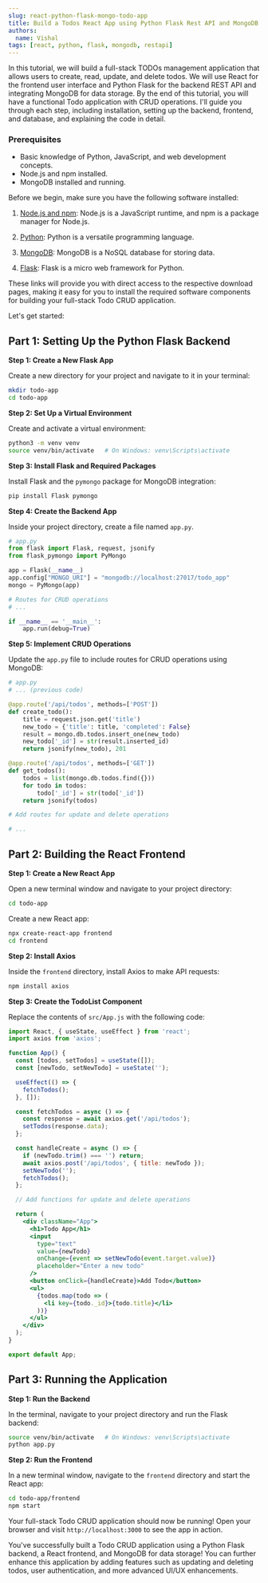 ```yaml
---
slug: react-python-flask-mongo-todo-app
title: Build a Todos React App using Python Flask Rest API and MongoDB Database
authors:
  name: Vishal
tags: [react, python, flask, mongodb, restapi]
---
```

In this tutorial, we will build a full-stack TODOs management application that allows users to create, read, update, and delete todos. We will use React for the frontend user interface and Python Flask for the backend REST API and integrating MongoDB for data storage. By the end of this tutorial, you will have a functional Todo application with CRUD operations. I'll guide you through each step, including installation, setting up the backend, frontend, and database, and explaining the code in detail.


### Prerequisites
- Basic knowledge of Python, JavaScript, and web development concepts.
- Node.js and npm installed.
- MongoDB installed and running.

Before we begin, make sure you have the following software installed:

1. [Node.js and npm](https://nodejs.org/): Node.js is a JavaScript runtime, and npm is a package manager for Node.js.

2. [Python](https://www.python.org/): Python is a versatile programming language.

3. [MongoDB](https://www.mongodb.com/try/download/community): MongoDB is a NoSQL database for storing data.

4. [Flask](https://flask.palletsprojects.com/en/2.1.x/installation/): Flask is a micro web framework for Python.

These links will provide you with direct access to the respective download pages, making it easy for you to install the required software components for building your full-stack Todo CRUD application.

Let's get started:

## Part 1: Setting Up the Python Flask Backend

**Step 1: Create a New Flask App**

Create a new directory for your project and navigate to it in your terminal:

```bash
mkdir todo-app
cd todo-app
```

**Step 2: Set Up a Virtual Environment**

Create and activate a virtual environment:

```bash
python3 -m venv venv
source venv/bin/activate   # On Windows: venv\Scripts\activate
```

**Step 3: Install Flask and Required Packages**

Install Flask and the `pymongo` package for MongoDB integration:

```bash
pip install Flask pymongo
```

**Step 4: Create the Backend App**

Inside your project directory, create a file named `app.py`.

```python
# app.py
from flask import Flask, request, jsonify
from flask_pymongo import PyMongo

app = Flask(__name__)
app.config["MONGO_URI"] = "mongodb://localhost:27017/todo_app"
mongo = PyMongo(app)

# Routes for CRUD operations
# ...

if __name__ == '__main__':
    app.run(debug=True)
```

**Step 5: Implement CRUD Operations**

Update the `app.py` file to include routes for CRUD operations using MongoDB:

```python
# app.py
# ... (previous code)

@app.route('/api/todos', methods=['POST'])
def create_todo():
    title = request.json.get('title')
    new_todo = {'title': title, 'completed': False}
    result = mongo.db.todos.insert_one(new_todo)
    new_todo['_id'] = str(result.inserted_id)
    return jsonify(new_todo), 201

@app.route('/api/todos', methods=['GET'])
def get_todos():
    todos = list(mongo.db.todos.find({}))
    for todo in todos:
        todo['_id'] = str(todo['_id'])
    return jsonify(todos)

# Add routes for update and delete operations

# ...
```

## Part 2: Building the React Frontend

**Step 1: Create a New React App**

Open a new terminal window and navigate to your project directory:

```bash
cd todo-app
```

Create a new React app:

```bash
npx create-react-app frontend
cd frontend
```

**Step 2: Install Axios**

Inside the `frontend` directory, install Axios to make API requests:

```bash
npm install axios
```

**Step 3: Create the TodoList Component**

Replace the contents of `src/App.js` with the following code:

```jsx
import React, { useState, useEffect } from 'react';
import axios from 'axios';

function App() {
  const [todos, setTodos] = useState([]);
  const [newTodo, setNewTodo] = useState('');

  useEffect(() => {
    fetchTodos();
  }, []);

  const fetchTodos = async () => {
    const response = await axios.get('/api/todos');
    setTodos(response.data);
  };

  const handleCreate = async () => {
    if (newTodo.trim() === '') return;
    await axios.post('/api/todos', { title: newTodo });
    setNewTodo('');
    fetchTodos();
  };

  // Add functions for update and delete operations

  return (
    <div className="App">
      <h1>Todo App</h1>
      <input
        type="text"
        value={newTodo}
        onChange={event => setNewTodo(event.target.value)}
        placeholder="Enter a new todo"
      />
      <button onClick={handleCreate}>Add Todo</button>
      <ul>
        {todos.map(todo => (
          <li key={todo._id}>{todo.title}</li>
        ))}
      </ul>
    </div>
  );
}

export default App;
```

## Part 3: Running the Application

**Step 1: Run the Backend**

In the terminal, navigate to your project directory and run the Flask backend:

```bash
source venv/bin/activate   # On Windows: venv\Scripts\activate
python app.py
```

**Step 2: Run the Frontend**

In a new terminal window, navigate to the `frontend` directory and start the React app:

```bash
cd todo-app/frontend
npm start
```

Your full-stack Todo CRUD application should now be running! Open your browser and visit `http://localhost:3000` to see the app in action.

 You've successfully built a Todo CRUD application using a Python Flask backend, a React frontend, and MongoDB for data storage! You can further enhance this application by adding features such as updating and deleting todos, user authentication, and more advanced UI/UX enhancements.